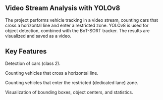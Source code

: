 ## Video Stream Analysis with YOLOv8
The project performs vehicle tracking in a video stream, counting cars that cross a horizontal line and enter a restricted zone.
YOLOv8 is used for object detection, combined with the BoT-SORT tracker. The results are visualized and saved as a video.

## Key Features
Detection of cars (class 2).

Counting vehicles that cross a horizontal line.

Counting vehicles that enter the restricted (dedicated lane) zone.

Visualization of bounding boxes, object centers, and statistics.

